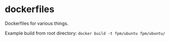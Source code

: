 # dockerfiles
Dockerfiles for various things.

Example build from root directory: `docker build -t fpm/ubuntu fpm/ubuntu/`
